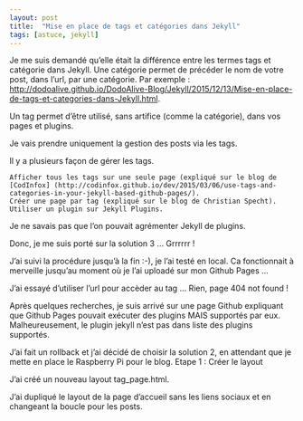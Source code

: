 ```yaml
---
layout: post
title:  "Mise en place de tags et catégories dans Jekyll"
tags: [astuce, jekyll]
---
```


Je me suis demandé qu’elle était la différence entre les termes tags et catégorie dans Jekyll.
Une catégorie permet de précéder le nom de votre post, dans l’url, par une catégorie.
Par exemple : http://dodoalive.github.io/DodoAlive-Blog/Jekyll/2015/12/13/Mise-en-place-de-tags-et-categories-dans-Jekyll.html.

Un tag permet d’être utilisé, sans artifice (comme la catégorie), dans vos pages et plugins.

Je vais prendre uniquement la gestion des posts via les tags.

Il y a plusieurs façon de gérer les tags.

    Afficher tous les tags sur une seule page (expliqué sur le blog de [CodInfox] (http://codinfox.github.io/dev/2015/03/06/use-tags-and-categories-in-your-jekyll-based-github-pages/).
    Créer une page par tag (expliqué sur le blog de Christian Specht).
    Utiliser un plugin sur Jekyll Plugins.

Je ne savais pas que l’on pouvait agrémenter Jekyll de plugins.

Donc, je me suis porté sur la solution 3 … Grrrrrr !

J’ai suivi la procédure jusqu’à la fin :-), je l’ai testé en local. Ca fonctionnait à merveille jusqu’au moment où je l’ai uploadé sur mon Github Pages …

J’ai essayé d’utiliser l’url pour accèder au tag … Rien, page 404 not found !

Après quelques recherches, je suis arrivé sur une page Github expliquant que Github Pages pouvait exécuter des plugins MAIS supportés par eux. Malheureusement, le plugin jekyll n’est pas dans liste des plugins supportés.

J’ai fait un rollback et j’ai décidé de choisir la solution 2, en attendant que je mette en place le Raspberry Pi pour le blog.
Etape 1 : Créer le layout

J’ai créé un nouveau layout tag_page.html.

J’ai dupliqué le layout de la page d’accueil sans les liens sociaux et en changeant la boucle pour les posts.


